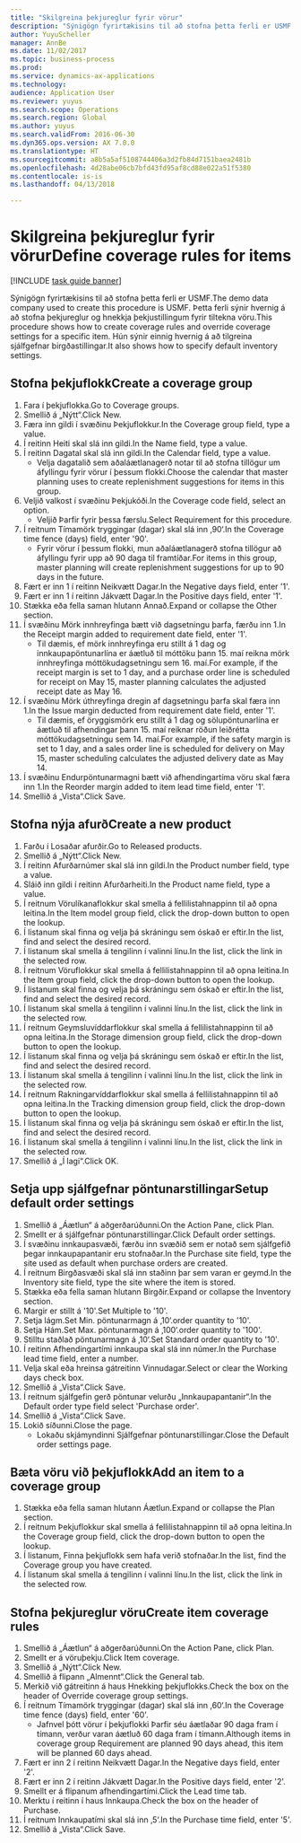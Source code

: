 ```yaml
--- 
title: "Skilgreina þekjureglur fyrir vörur"
description: "Sýnigögn fyrirtækisins til að stofna þetta ferli er USMF."
author: YuyuScheller
manager: AnnBe
ms.date: 11/02/2017
ms.topic: business-process
ms.prod: 
ms.service: dynamics-ax-applications
ms.technology: 
audience: Application User
ms.reviewer: yuyus
ms.search.scope: Operations
ms.search.region: Global
ms.author: yuyus
ms.search.validFrom: 2016-06-30
ms.dyn365.ops.version: AX 7.0.0
ms.translationtype: HT
ms.sourcegitcommit: a8b5a5af5108744406a3d2fb84d7151baea2481b
ms.openlocfilehash: 4d28abe06cb7bfd43fd95af8cd88e022a51f5380
ms.contentlocale: is-is
ms.lasthandoff: 04/13/2018

---
```

# <a name="define-coverage-rules-for-items"></a><span data-ttu-id="d98e2-103">Skilgreina þekjureglur fyrir vörur</span><span class="sxs-lookup"><span data-stu-id="d98e2-103">Define coverage rules for items</span></span>

[!INCLUDE [task guide banner](../../includes/task-guide-banner.md)]

<span data-ttu-id="d98e2-104">Sýnigögn fyrirtækisins til að stofna þetta ferli er USMF.</span><span class="sxs-lookup"><span data-stu-id="d98e2-104">The demo data company used to create this procedure is USMF.</span></span> <span data-ttu-id="d98e2-105">Þetta ferli sýnir hvernig á að stofna þekjureglur og hnekkja þekjustillingum fyrir tiltekna vöru.</span><span class="sxs-lookup"><span data-stu-id="d98e2-105">This procedure shows how to create coverage rules and override coverage settings for a specific item.</span></span> <span data-ttu-id="d98e2-106">Hún sýnir einnig hvernig á að tilgreina sjálfgefnar birgðastillingar.</span><span class="sxs-lookup"><span data-stu-id="d98e2-106">It also shows how to specify default inventory settings.</span></span>


## <a name="create-a-coverage-group"></a><span data-ttu-id="d98e2-107">Stofna þekjuflokk</span><span class="sxs-lookup"><span data-stu-id="d98e2-107">Create a coverage group</span></span>
1. <span data-ttu-id="d98e2-108">Fara í þekjuflokka.</span><span class="sxs-lookup"><span data-stu-id="d98e2-108">Go to Coverage groups.</span></span>
2. <span data-ttu-id="d98e2-109">Smellið á „Nýtt“.</span><span class="sxs-lookup"><span data-stu-id="d98e2-109">Click New.</span></span>
3. <span data-ttu-id="d98e2-110">Færa inn gildi í svæðinu Þekjuflokkur.</span><span class="sxs-lookup"><span data-stu-id="d98e2-110">In the Coverage group field, type a value.</span></span>
4. <span data-ttu-id="d98e2-111">Í reitinn Heiti skal slá inn gildi.</span><span class="sxs-lookup"><span data-stu-id="d98e2-111">In the Name field, type a value.</span></span>
5. <span data-ttu-id="d98e2-112">Í reitinn Dagatal skal slá inn gildi.</span><span class="sxs-lookup"><span data-stu-id="d98e2-112">In the Calendar field, type a value.</span></span>
    * <span data-ttu-id="d98e2-113">Velja dagatalið sem aðaláætlanagerð notar til að stofna tillögur um áfyllingu fyrir vörur í þessum flokki.</span><span class="sxs-lookup"><span data-stu-id="d98e2-113">Choose the calendar that master planning uses to create replenishment suggestions for items in this group.</span></span>  
6. <span data-ttu-id="d98e2-114">Veljið valkost í svæðinu Þekjukóði.</span><span class="sxs-lookup"><span data-stu-id="d98e2-114">In the Coverage code field, select an option.</span></span>
    * <span data-ttu-id="d98e2-115">Veljið Þarfir fyrir þessa færslu.</span><span class="sxs-lookup"><span data-stu-id="d98e2-115">Select Requirement for this procedure.</span></span>  
7. <span data-ttu-id="d98e2-116">Í reitnum Tímamörk tryggingar (dagar) skal slá inn ‚90‘.</span><span class="sxs-lookup"><span data-stu-id="d98e2-116">In the Coverage time fence (days) field, enter '90'.</span></span>
    * <span data-ttu-id="d98e2-117">Fyrir vörur í þessum flokki, mun aðaláætlanagerð stofna tillögur að áfyllingu fyrir upp að 90 daga til framtíðar.</span><span class="sxs-lookup"><span data-stu-id="d98e2-117">For items in this group, master planning will create replenishment suggestions for up to 90 days in the future.</span></span>  
8. <span data-ttu-id="d98e2-118">Fært er inn 1 í reitinn Neikvætt Dagar.</span><span class="sxs-lookup"><span data-stu-id="d98e2-118">In the Negative days field, enter '1'.</span></span>
9. <span data-ttu-id="d98e2-119">Fært er inn 1 í reitinn Jákvætt Dagar.</span><span class="sxs-lookup"><span data-stu-id="d98e2-119">In the Positive days field, enter '1'.</span></span>
10. <span data-ttu-id="d98e2-120">Stækka eða fella saman hlutann Annað.</span><span class="sxs-lookup"><span data-stu-id="d98e2-120">Expand or collapse the Other section.</span></span>
11. <span data-ttu-id="d98e2-121">Í svæðinu Mörk innhreyfinga bætt við dagsetningu þarfa, færðu inn 1.</span><span class="sxs-lookup"><span data-stu-id="d98e2-121">In the Receipt margin added to requirement date field, enter '1'.</span></span>
    * <span data-ttu-id="d98e2-122">Til dæmis, ef mörk innhreyfinga eru stillt á 1 dag og innkaupapöntunarlína er áætluð til móttöku þann 15. maí reikna mörk innhreyfinga móttökudagsetningu sem 16. maí.</span><span class="sxs-lookup"><span data-stu-id="d98e2-122">For example, if the receipt margin is set to 1 day, and a purchase order line is scheduled for receipt on May 15, master planning calculates the adjusted receipt date as May 16.</span></span>  
12. <span data-ttu-id="d98e2-123">Í svæðinu Mörk úthreyfinga dregin af dagsetningu þarfa skal færa inn 1.</span><span class="sxs-lookup"><span data-stu-id="d98e2-123">In the Issue margin deducted from requirement date field, enter '1'.</span></span>
    * <span data-ttu-id="d98e2-124">Til dæmis, ef öryggismörk eru stillt á 1 dag og sölupöntunarlína er áætluð til afhendingar þann 15. maí reiknar röðun leiðrétta móttökudagsetningu sem 14. maí.</span><span class="sxs-lookup"><span data-stu-id="d98e2-124">For example, if the safety margin is set to 1 day, and a sales order line is scheduled for delivery on May 15, master scheduling calculates the adjusted delivery date as May 14.</span></span>  
13. <span data-ttu-id="d98e2-125">Í svæðinu Endurpöntunarmagni bætt við afhendingartíma vöru skal færa inn 1.</span><span class="sxs-lookup"><span data-stu-id="d98e2-125">In the Reorder margin added to item lead time field, enter '1'.</span></span>
14. <span data-ttu-id="d98e2-126">Smellið á „Vista“.</span><span class="sxs-lookup"><span data-stu-id="d98e2-126">Click Save.</span></span>

## <a name="create-a-new-product"></a><span data-ttu-id="d98e2-127">Stofna nýja afurð</span><span class="sxs-lookup"><span data-stu-id="d98e2-127">Create a new product</span></span>
1. <span data-ttu-id="d98e2-128">Farðu í Losaðar afurðir.</span><span class="sxs-lookup"><span data-stu-id="d98e2-128">Go to Released products.</span></span>
2. <span data-ttu-id="d98e2-129">Smellið á „Nýtt“.</span><span class="sxs-lookup"><span data-stu-id="d98e2-129">Click New.</span></span>
3. <span data-ttu-id="d98e2-130">Í reitinn Afurðarnúmer skal slá inn gildi.</span><span class="sxs-lookup"><span data-stu-id="d98e2-130">In the Product number field, type a value.</span></span>
4. <span data-ttu-id="d98e2-131">Sláið inn gildi í reitinn Afurðarheiti.</span><span class="sxs-lookup"><span data-stu-id="d98e2-131">In the Product name field, type a value.</span></span>
5. <span data-ttu-id="d98e2-132">Í reitnum Vörulíkanaflokkur skal smella á fellilistahnappinn til að opna leitina.</span><span class="sxs-lookup"><span data-stu-id="d98e2-132">In the Item model group field, click the drop-down button to open the lookup.</span></span>
6. <span data-ttu-id="d98e2-133">Í listanum skal finna og velja þá skráningu sem óskað er eftir.</span><span class="sxs-lookup"><span data-stu-id="d98e2-133">In the list, find and select the desired record.</span></span>
7. <span data-ttu-id="d98e2-134">Í listanum skal smella á tengilinn í valinni línu.</span><span class="sxs-lookup"><span data-stu-id="d98e2-134">In the list, click the link in the selected row.</span></span>
8. <span data-ttu-id="d98e2-135">Í reitnum Vöruflokkur skal smella á fellilistahnappinn til að opna leitina.</span><span class="sxs-lookup"><span data-stu-id="d98e2-135">In the Item group field, click the drop-down button to open the lookup.</span></span>
9. <span data-ttu-id="d98e2-136">Í listanum skal finna og velja þá skráningu sem óskað er eftir.</span><span class="sxs-lookup"><span data-stu-id="d98e2-136">In the list, find and select the desired record.</span></span>
10. <span data-ttu-id="d98e2-137">Í listanum skal smella á tengilinn í valinni línu.</span><span class="sxs-lookup"><span data-stu-id="d98e2-137">In the list, click the link in the selected row.</span></span>
11. <span data-ttu-id="d98e2-138">Í reitnum Geymsluvíddarflokkur skal smella á fellilistahnappinn til að opna leitina.</span><span class="sxs-lookup"><span data-stu-id="d98e2-138">In the Storage dimension group field, click the drop-down button to open the lookup.</span></span>
12. <span data-ttu-id="d98e2-139">Í listanum skal finna og velja þá skráningu sem óskað er eftir.</span><span class="sxs-lookup"><span data-stu-id="d98e2-139">In the list, find and select the desired record.</span></span>
13. <span data-ttu-id="d98e2-140">Í listanum skal smella á tengilinn í valinni línu.</span><span class="sxs-lookup"><span data-stu-id="d98e2-140">In the list, click the link in the selected row.</span></span>
14. <span data-ttu-id="d98e2-141">Í reitnum Rakningarvíddarflokkur skal smella á fellilistahnappinn til að opna leitina.</span><span class="sxs-lookup"><span data-stu-id="d98e2-141">In the Tracking dimension group field, click the drop-down button to open the lookup.</span></span>
15. <span data-ttu-id="d98e2-142">Í listanum skal finna og velja þá skráningu sem óskað er eftir.</span><span class="sxs-lookup"><span data-stu-id="d98e2-142">In the list, find and select the desired record.</span></span>
16. <span data-ttu-id="d98e2-143">Í listanum skal smella á tengilinn í valinni línu.</span><span class="sxs-lookup"><span data-stu-id="d98e2-143">In the list, click the link in the selected row.</span></span>
17. <span data-ttu-id="d98e2-144">Smellið á „Í lagi“.</span><span class="sxs-lookup"><span data-stu-id="d98e2-144">Click OK.</span></span>

## <a name="setup-default-order-settings"></a><span data-ttu-id="d98e2-145">Setja upp sjálfgefnar pöntunarstillingar</span><span class="sxs-lookup"><span data-stu-id="d98e2-145">Setup default order settings</span></span>
1. <span data-ttu-id="d98e2-146">Smellið á „Áætlun“ á aðgerðarúðunni.</span><span class="sxs-lookup"><span data-stu-id="d98e2-146">On the Action Pane, click Plan.</span></span>
2. <span data-ttu-id="d98e2-147">Smellt er á sjálfgefnar pöntunarstillingar.</span><span class="sxs-lookup"><span data-stu-id="d98e2-147">Click Default order settings.</span></span>
3. <span data-ttu-id="d98e2-148">Í svæðinu innkaupasvæði, færðu inn svæðið sem er notað sem sjálfgefið þegar innkaupapantanir eru stofnaðar.</span><span class="sxs-lookup"><span data-stu-id="d98e2-148">In the Purchase site field, type the site used as default when purchase orders are created.</span></span>
4. <span data-ttu-id="d98e2-149">Í reitnum Birgðasvæði skal slá inn staðinn þar sem varan er geymd.</span><span class="sxs-lookup"><span data-stu-id="d98e2-149">In the Inventory site field, type the site where the item is stored.</span></span>
5. <span data-ttu-id="d98e2-150">Stækka eða fella saman hlutann Birgðir.</span><span class="sxs-lookup"><span data-stu-id="d98e2-150">Expand or collapse the Inventory section.</span></span>
6. <span data-ttu-id="d98e2-151">Margir er stillt á '10'.</span><span class="sxs-lookup"><span data-stu-id="d98e2-151">Set Multiple to '10'.</span></span>
7. <span data-ttu-id="d98e2-152">Setja lágm.</span><span class="sxs-lookup"><span data-stu-id="d98e2-152">Set Min.</span></span> <span data-ttu-id="d98e2-153">pöntunarmagn á ‚10‘.</span><span class="sxs-lookup"><span data-stu-id="d98e2-153">order quantity to '10'.</span></span>
8. <span data-ttu-id="d98e2-154">Setja Hám.</span><span class="sxs-lookup"><span data-stu-id="d98e2-154">Set Max.</span></span> <span data-ttu-id="d98e2-155">pöntunarmagn á ‚100‘.</span><span class="sxs-lookup"><span data-stu-id="d98e2-155">order quantity to '100'.</span></span>
9. <span data-ttu-id="d98e2-156">Stilltu staðlað pöntunarmagn á ‚10‘.</span><span class="sxs-lookup"><span data-stu-id="d98e2-156">Set Standard order quantity to '10'.</span></span>
10. <span data-ttu-id="d98e2-157">Í reitinn Afhendingartími innkaupa skal slá inn númer.</span><span class="sxs-lookup"><span data-stu-id="d98e2-157">In the Purchase lead time field, enter a number.</span></span>
11. <span data-ttu-id="d98e2-158">Velja skal eða hreinsa gátreitinn Vinnudagar.</span><span class="sxs-lookup"><span data-stu-id="d98e2-158">Select or clear the Working days check box.</span></span>
12. <span data-ttu-id="d98e2-159">Smellið á „Vista“.</span><span class="sxs-lookup"><span data-stu-id="d98e2-159">Click Save.</span></span>
13. <span data-ttu-id="d98e2-160">Í reitnum sjálfgefin gerð pöntunar velurðu „Innkaupapantanir“.</span><span class="sxs-lookup"><span data-stu-id="d98e2-160">In the Default order type field select 'Purchase order'.</span></span>
14. <span data-ttu-id="d98e2-161">Smellið á „Vista“.</span><span class="sxs-lookup"><span data-stu-id="d98e2-161">Click Save.</span></span>
15. <span data-ttu-id="d98e2-162">Lokið síðunni.</span><span class="sxs-lookup"><span data-stu-id="d98e2-162">Close the page.</span></span>
    * <span data-ttu-id="d98e2-163">Lokaðu skjámyndinni Sjálfgefnar pöntunarstillingar.</span><span class="sxs-lookup"><span data-stu-id="d98e2-163">Close the Default order settings page.</span></span>  

## <a name="add-an-item-to-a-coverage-group"></a><span data-ttu-id="d98e2-164">Bæta vöru við þekjuflokk</span><span class="sxs-lookup"><span data-stu-id="d98e2-164">Add an item to a coverage group</span></span>
1. <span data-ttu-id="d98e2-165">Stækka eða fella saman hlutann Áætlun.</span><span class="sxs-lookup"><span data-stu-id="d98e2-165">Expand or collapse the Plan section.</span></span>
2. <span data-ttu-id="d98e2-166">Í reitnum Þekjuflokkur skal smella á fellilistahnappinn til að opna leitina.</span><span class="sxs-lookup"><span data-stu-id="d98e2-166">In the Coverage group field, click the drop-down button to open the lookup.</span></span>
3. <span data-ttu-id="d98e2-167">Í listanum, Finna þekjuflokk sem hafa verið stofnaðar.</span><span class="sxs-lookup"><span data-stu-id="d98e2-167">In the list, find the Coverage group you have created.</span></span>
4. <span data-ttu-id="d98e2-168">Í listanum skal smella á tengilinn í valinni línu.</span><span class="sxs-lookup"><span data-stu-id="d98e2-168">In the list, click the link in the selected row.</span></span>

## <a name="create-item-coverage-rules"></a><span data-ttu-id="d98e2-169">Stofna þekjureglur vöru</span><span class="sxs-lookup"><span data-stu-id="d98e2-169">Create item coverage rules</span></span>
1. <span data-ttu-id="d98e2-170">Smellið á „Áætlun“ á aðgerðarúðunni.</span><span class="sxs-lookup"><span data-stu-id="d98e2-170">On the Action Pane, click Plan.</span></span>
2. <span data-ttu-id="d98e2-171">Smellt er á vöruþekju.</span><span class="sxs-lookup"><span data-stu-id="d98e2-171">Click Item coverage.</span></span>
3. <span data-ttu-id="d98e2-172">Smellið á „Nýtt“.</span><span class="sxs-lookup"><span data-stu-id="d98e2-172">Click New.</span></span>
4. <span data-ttu-id="d98e2-173">Smellið á flipann „Almennt“.</span><span class="sxs-lookup"><span data-stu-id="d98e2-173">Click the General tab.</span></span>
5. <span data-ttu-id="d98e2-174">Merkið við gátreitinn á haus Hnekking þekjuflokks.</span><span class="sxs-lookup"><span data-stu-id="d98e2-174">Check the box on the header of Override coverage group settings.</span></span>
6. <span data-ttu-id="d98e2-175">Í reitnum Tímamörk tryggingar (dagar) skal slá inn ‚60‘.</span><span class="sxs-lookup"><span data-stu-id="d98e2-175">In the Coverage time fence (days) field, enter '60'.</span></span>
    * <span data-ttu-id="d98e2-176">Jafnvel þótt vörur í þekjuflokki Þarfir séu áætlaðar 90 daga fram í tímann, verður varan áætluð 60 daga fram í tímann.</span><span class="sxs-lookup"><span data-stu-id="d98e2-176">Although items in coverage group Requirement are planned 90 days ahead, this item will be planned 60 days ahead.</span></span>  
7. <span data-ttu-id="d98e2-177">Fært er inn 2 í reitinn Neikvætt Dagar.</span><span class="sxs-lookup"><span data-stu-id="d98e2-177">In the Negative days field, enter '2'.</span></span>
8. <span data-ttu-id="d98e2-178">Fært er inn 2 í reitinn Jákvætt Dagar.</span><span class="sxs-lookup"><span data-stu-id="d98e2-178">In the Positive days field, enter '2'.</span></span>
9. <span data-ttu-id="d98e2-179">Smellt er á flipanum afhendingartími.</span><span class="sxs-lookup"><span data-stu-id="d98e2-179">Click the Lead time tab.</span></span>
10. <span data-ttu-id="d98e2-180">Merktu í reitinn í haus Innkaupa.</span><span class="sxs-lookup"><span data-stu-id="d98e2-180">Check the box on the header of Purchase.</span></span>
11. <span data-ttu-id="d98e2-181">Í reitnum Innkaupatími skal slá inn ‚5‘.</span><span class="sxs-lookup"><span data-stu-id="d98e2-181">In the Purchase time field, enter '5'.</span></span>
12. <span data-ttu-id="d98e2-182">Smellið á „Vista“.</span><span class="sxs-lookup"><span data-stu-id="d98e2-182">Click Save.</span></span>


